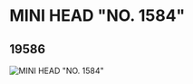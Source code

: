 # MINI HEAD "NO. 1584"
## 19586
![MINI HEAD "NO. 1584"](https://lc-www-live-s.legocdn.com/media/bricks/5/2/6100465.jpg)